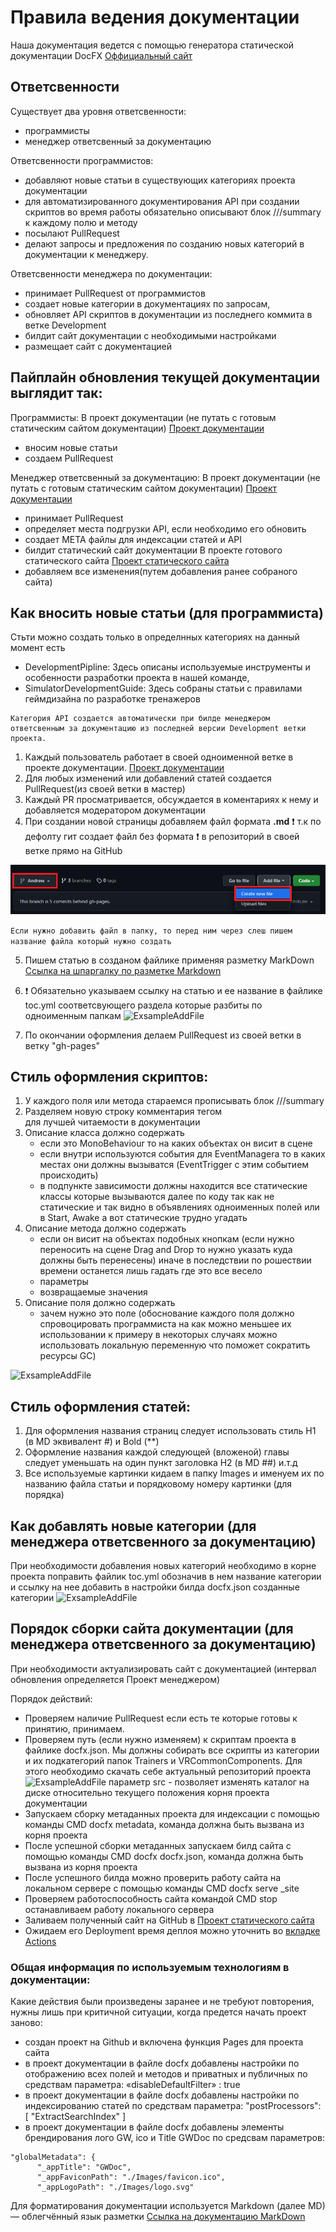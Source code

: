 # **Правила ведения документации**

Наша документация ведется с помощью генератора статической документации DocFX
[Оффициальный сайт](https://dotnet.github.io/docfx/)

## Ответсвенности
Существует два уровня ответсвенности:
- программисты
- менеджер ответсвенный за документацию

Ответсвенности программистов: 
- добавляют новые статьи в существующих категориях проекта документации
- для автоматизированного документирования API при создании скриптов во время работы обязательно описывают блок ///summary к каждому полю и методу 
- посылают PullRequest
- делают запросы и предложения по созданию новых категорий в документации к менеджеру.

Ответсвенности менеджера по документации: 
- принимает PullRequest от программистов
- создает новые категории в документациях по запросам,
- обновляет API скриптов в документации из последнего коммита в ветке Development
- билдит сайт документации с необходимыми настройками
- размещает сайт с документацией 

## Пайплайн обновления текущей документации выглядит так:
Программисты:
В проект документации (не путать с готовым статическим сайтом документации)
[Проект документации](https://github.com/Goldfinchworks/GWDocFXProject)
- вносим новые статьи 
- создаем PullRequest 

Менеджер ответсвенный за документацию:
В проект документации (не путать с готовым статическим сайтом документации)
[Проект документации](https://github.com/Goldfinchworks/GWDocFXProject)
- принимает PullRequest
- определяет места подгрузки API, если необходимо его обновить
- создает META файлы для индексации статей и API
- билдит статический сайт документации
В проекте готового статического сайта 
[Проект статического сайта](https://github.com/Goldfinchworks/GWDoc)
- добавляем все изменения(путем добавления ранее собраного сайта)

## Как вносить новые статьи (для программиста)

Стьти можно создать только в определнных категориях на данный момент есть 
- DevelopmentPipline: Здесь описаны используемые инструменты и особенности разработки проекта в нашей команде,
- SimulatorDevelopmentGuide: Здесь собраны статьи с правилами геймдизайна по разработке тренажеров 

```
Категория API создается автоматически при билде менеджером ответсвенным за документацию из последней версии Development ветки проекта.
```
 
1. Каждый пользователь работает в своей одноименной ветке в проекте документации. [Проект документации](https://github.com/Goldfinchworks/GWDocFXProject)
2. Для любых изменений или добавлений статей создается PullRequest(из своей ветки в мастер)
3. Каждый PR просматривается, обсуждается в коментариях к нему и добавляется модератором документации
4. При создании новой страницы добавляем файл формата **.md** :exclamation: т.к по дефолту гит создает файл без формата :exclamation: в репозиторий в своей ветке прямо на GitHub

![ExsampleAddFile](./Images/GitHubExsampleCreateFile.png "Пример добавления файла")

``` Если нужно добавить файл в папку, то перед ним через слеш пишем название файла который нужно создать ```
  
5. Пишем статью в созданом файлике применяя разметку MarkDown
[Ссылка на шпаргалку по разметке Markdown](https://habitica.fandom.com/ru/wiki/%D0%A8%D0%BF%D0%B0%D1%80%D0%B3%D0%B0%D0%BB%D0%BA%D0%B0_%D0%BF%D0%BE_Markdown)

6. :exclamation: Обязательно указываем ссылку на статью и ее название в файлике toc.yml соответсвующего раздела которые разбиты по одноименным папкам
![ExsampleAddFile](./Images/index1.png "Пример подписи статьи в категории DevelopmentPipline")

7. По окончании оформления делаем PullRequest из своей ветки в ветку "gh-pages"

## Стиль оформления скриптов:
1. У каждого поля или метода стараемся прописывать блок ///summary
2. Разделяем новую строку комментария тегом <br/> для лучшей читаемости в документации
3. Описание класса должно содержать 
	- если это MonoBehaviour то на каких объектах он висит в сцене 
	- если внутри используются события для EventManagerа то в каких местах они должны вызыватся (EventTrigger с этим событием происходить)	
	- в подпункте зависимости должны находится все статические классы которые вызываются далее по коду так как не статические и так видно в объявлениях одноименных полей или в Start, Awake  а вот статические трудно угадать
4. Описание метода должно содержать
	- если он висит на объектах подобных кнопкам (если нужно переносить на сцене Drag and Drop то нужно указать куда должны быть перенесены) иначе в последствии по рошествии времени останется лишь гадать где это все весело 
	- параметры
	- возвращаемые значения
4. Описание поля должно содержать
	- зачем нужно это поле (обоснование каждого поля должно спровоцировать программиста на как можно меньшее их использовании к примеру в некоторых случаях можно использовать локальную переменную что поможет сократить ресурсы GC)

![ExsampleAddFile](./Images/index4.png "Пример Документирования скрипта")

## Стиль оформления статей:

1. Для оформления названия страниц следует использовать стиль H1 (в MD эквивалент \#) и Bold (\*\*)
2. Оформление названия каждой следующей (вложеной) главы следует уменьшать на один пункт заголовка H2 (в MD \#\#) и.т.д
3. Все используемые картинки кидаем в папку Images и именуем их по названию файла статьи и порядковому номеру картинки (для порядка)

## Как добавлять новые категории (для менеджера ответсвенного за документацию)

При необходимости добавления новых категорий необходимо в корне проекта поправить файлик toc.yml обозначив в нем название категории и ссылку на нее
добавить в настройки билда docfx.json созданные категории
![ExsampleAddFile](./Images/index2.png "Пример настроек при добавлении категорий")

## Порядок сборки сайта документации (для менеджера ответсвенного за документацию)

При необходимости актуализировать сайт с документацией (интервал обновления определяется Проект менеджером)

Порядок действий:
- Проверяем наличие PullRequest если есть те которые готовы к принятию, принимаем.
- Проверяем путь (если нужно изменяем) к скриптам проекта в файлике docfx.json. Мы должны собирать все скрипты из категории и их подкатегорий папок Trainers и VRCommonComponents. Для этого необходимо скачать себе актуальный репозиторий проекта
![ExsampleAddFile](./Images/index3.png "Пример настроек docfx")
параметр src - позволяет изменять каталог на диске относительно текущего положения корня проекта документации
- Запускаем сборку метаданных проекта для индексации с помощью команды CMD docfx metadata, команда должна быть вызвана из корня проекта
- После успешной сборки метаданных запускаем билд сайта с помощью команды CMD docfx docfx.json, команда должна быть вызвана из корня проекта
- После успешного билда можно проверить работу сайта на локальном сервере с помощью команды CMD docfx serve _site 
- Проверяем работоспособность сайта командой CMD stop останавливаем работу локального сервера
- Заливаем полученный сайт на GitHub в [Проект статического сайта](https://github.com/Goldfinchworks/GWDoc) 
- Ожидаем его Deployment время деплоя можно уточнить во [вкладке Actions](https://github.com/Goldfinchworks/GWDoc/actions)

### Общая информация по используемым технологиям в документации:
Какие действия были произведены заранее и не требуют повторения, нужны лишь при критичной ситуации, когда предется начать проект заново:
- создан проект на Github и включена функция Pages для проекта сайта 
- в проект документации в файле docfx добавлены настройки по отображению всех полей и методов и приватных и публичных по средствам параметра: «disableDefaultFilter» : true 
- в проект документации в файле docfx добавлены настройки по индексированию статей по средствам параметра: "postProcessors": [ "ExtractSearchIndex" ]
- в проект документации в файле docfx добавлены элементы брендирования лого GW, ico и Title GWDoc  по средсвам параметров: 
```
"globalMetadata": {
      "_appTitle": "GWDoc",
      "_appFaviconPath": "./Images/favicon.ico",
      "_appLogoPath": "./Images/logo.svg"
```
Для форматирования документации используется Markdown (далее MD) — облегчённый язык разметки
[Ссылка на документацию MarkDown](https://daringfireball.net/projects/markdown/syntax)



